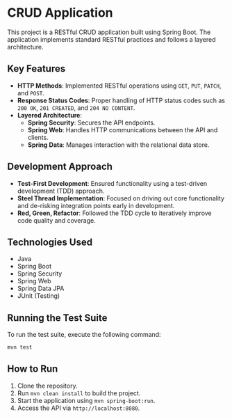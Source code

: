 # CRUD Application

This project is a RESTful CRUD application built using Spring Boot. The application implements standard RESTful practices and follows a layered architecture.

## Key Features

- **HTTP Methods**: Implemented RESTful operations using `GET`, `PUT`, `PATCH`, and `POST`.
- **Response Status Codes**: Proper handling of HTTP status codes such as `200 OK`, `201 CREATED`, and `204 NO CONTENT`.
- **Layered Architecture**:
    - **Spring Security**: Secures the API endpoints.
    - **Spring Web**: Handles HTTP communications between the API and clients.
    - **Spring Data**: Manages interaction with the relational data store.


## Development Approach

- **Test-First Development**: Ensured functionality using a test-driven development (TDD) approach.
- **Steel Thread Implementation**: Focused on driving out core functionality and de-risking integration points early in development.
- **Red, Green, Refactor**: Followed the TDD cycle to iteratively improve code quality and coverage.

## Technologies Used

- Java
- Spring Boot
- Spring Security
- Spring Web
- Spring Data JPA
- JUnit (Testing)

## Running the Test Suite

To run the test suite, execute the following command:

```bash
mvn test
```

## How to Run

1. Clone the repository.
2. Run `mvn clean install` to build the project.
3. Start the application using `mvn spring-boot:run`.
4. Access the API via `http://localhost:8080`.
